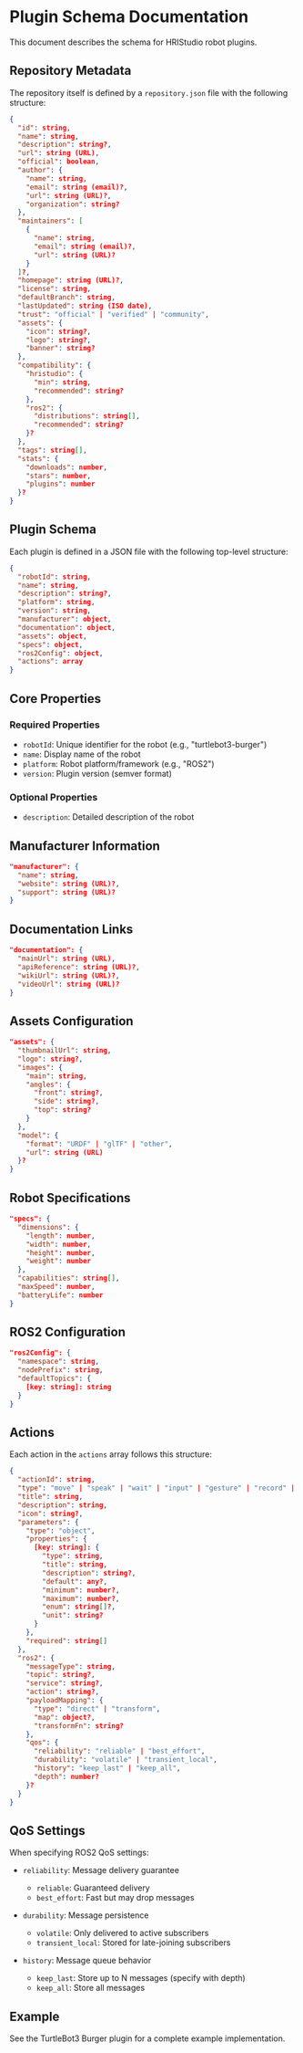 # Plugin Schema Documentation

This document describes the schema for HRIStudio robot plugins.

## Repository Metadata

The repository itself is defined by a `repository.json` file with the following structure:

```json
{
  "id": string,
  "name": string,
  "description": string?,
  "url": string (URL),
  "official": boolean,
  "author": {
    "name": string,
    "email": string (email)?,
    "url": string (URL)?,
    "organization": string?
  },
  "maintainers": [
    {
      "name": string,
      "email": string (email)?,
      "url": string (URL)?
    }
  ]?,
  "homepage": string (URL)?,
  "license": string,
  "defaultBranch": string,
  "lastUpdated": string (ISO date),
  "trust": "official" | "verified" | "community",
  "assets": {
    "icon": string?,
    "logo": string?,
    "banner": string?
  },
  "compatibility": {
    "hristudio": {
      "min": string,
      "recommended": string?
    },
    "ros2": {
      "distributions": string[],
      "recommended": string?
    }?
  },
  "tags": string[],
  "stats": {
    "downloads": number,
    "stars": number,
    "plugins": number
  }?
}
```

## Plugin Schema

Each plugin is defined in a JSON file with the following top-level structure:

```json
{
  "robotId": string,
  "name": string,
  "description": string?,
  "platform": string,
  "version": string,
  "manufacturer": object,
  "documentation": object,
  "assets": object,
  "specs": object,
  "ros2Config": object,
  "actions": array
}
```

## Core Properties

### Required Properties

- `robotId`: Unique identifier for the robot (e.g., "turtlebot3-burger")
- `name`: Display name of the robot
- `platform`: Robot platform/framework (e.g., "ROS2")
- `version`: Plugin version (semver format)

### Optional Properties

- `description`: Detailed description of the robot

## Manufacturer Information

```json
"manufacturer": {
  "name": string,
  "website": string (URL)?,
  "support": string (URL)?
}
```

## Documentation Links

```json
"documentation": {
  "mainUrl": string (URL),
  "apiReference": string (URL)?,
  "wikiUrl": string (URL)?,
  "videoUrl": string (URL)?
}
```

## Assets Configuration

```json
"assets": {
  "thumbnailUrl": string,
  "logo": string?,
  "images": {
    "main": string,
    "angles": {
      "front": string?,
      "side": string?,
      "top": string?
    }
  },
  "model": {
    "format": "URDF" | "glTF" | "other",
    "url": string (URL)
  }?
}
```

## Robot Specifications

```json
"specs": {
  "dimensions": {
    "length": number,
    "width": number,
    "height": number,
    "weight": number
  },
  "capabilities": string[],
  "maxSpeed": number,
  "batteryLife": number
}
```

## ROS2 Configuration

```json
"ros2Config": {
  "namespace": string,
  "nodePrefix": string,
  "defaultTopics": {
    [key: string]: string
  }
}
```

## Actions

Each action in the `actions` array follows this structure:

```json
{
  "actionId": string,
  "type": "move" | "speak" | "wait" | "input" | "gesture" | "record" | "condition" | "loop",
  "title": string,
  "description": string,
  "icon": string?,
  "parameters": {
    "type": "object",
    "properties": {
      [key: string]: {
        "type": string,
        "title": string,
        "description": string?,
        "default": any?,
        "minimum": number?,
        "maximum": number?,
        "enum": string[]?,
        "unit": string?
      }
    },
    "required": string[]
  },
  "ros2": {
    "messageType": string,
    "topic": string?,
    "service": string?,
    "action": string?,
    "payloadMapping": {
      "type": "direct" | "transform",
      "map": object?,
      "transformFn": string?
    },
    "qos": {
      "reliability": "reliable" | "best_effort",
      "durability": "volatile" | "transient_local",
      "history": "keep_last" | "keep_all",
      "depth": number?
    }?
  }
}
```

## QoS Settings

When specifying ROS2 QoS settings:

- `reliability`: Message delivery guarantee
  - `reliable`: Guaranteed delivery
  - `best_effort`: Fast but may drop messages

- `durability`: Message persistence
  - `volatile`: Only delivered to active subscribers
  - `transient_local`: Stored for late-joining subscribers

- `history`: Message queue behavior
  - `keep_last`: Store up to N messages (specify with depth)
  - `keep_all`: Store all messages

## Example

See the TurtleBot3 Burger plugin for a complete example implementation. 